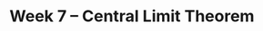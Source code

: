 ---
    title: Week 7 – Central Limit Theorem
    weekNumber: 7
    days:
      - date: 2024-5-13
        events:
          "**LEC 18**{: .label .label-lecture } [The Central Limit Theorem](http://datahub.ucsd.edu/user-redirect/git-sync?repo=https://github.com/dsc-courses/dsc10-2024-sp&subPath=lectures/lec18/lec18.ipynb) [✏️](resources/lectures/lec18/lec18.html)":
            "[CIT 14.4-14.5](https://inferentialthinking.com/chapters/14/4/Central_Limit_Theorem.html)" 
          "<small><i><span style='display: inline-block; padding-left: 80px'><b>Keywords:</b> distribution of the sample mean, square root law, CLT-based CIs </span></i></small>":
      - date: 2024-5-14
        events:
          "**HW 4**{: .label .label-hw } **[Simulation, Sampling, and Bootstrapping](http://datahub.ucsd.edu/user-redirect/git-sync?repo=https://github.com/dsc-courses/dsc10-2024-sp&subPath=homeworks/hw04/hw04.ipynb)**":
      - date: 2024-5-15
        events:
          "**LEC 19**{: .label .label-lecture } [Choosing Sample Sizes, Statistical Models](http://datahub.ucsd.edu/user-redirect/git-sync?repo=https://github.com/dsc-courses/dsc10-2024-sp&subPath=lectures/lec19/lec19.ipynb) [✏️](resources/lectures/lec19/lec19.html)":
            "[CIT 14.6](https://inferentialthinking.com/chapters/14/6/Choosing_a_Sample_Size.html), [11.1](https://inferentialthinking.com/chapters/11/1/Assessing_a_Model.html)" 
          "<small><i><span style='display: inline-block; padding-left: 80px'><b>Keywords:</b> standard deviation of 0s and 1s, np.random.multinomial, Robert Swain jury </span></i></small>":
          "**DISC 7**{: .label .label-disc } **[Standardization and the Normal Distribution](https://practice.dsc10.com/disc07/index.html)**":
      - date: 2024-5-16
        events: 
          "**LAB 5**{: .label .label-lab } **[Variability and the Normal Distribution](http://datahub.ucsd.edu/user-redirect/git-sync?repo=https://github.com/dsc-courses/dsc10-2024-sp&subPath=labs/lab05/lab05.ipynb)**":
      - date: 2024-5-17
        events:
          "**LEC 20**{: .label .label-lecture } [Hypothesis Testing](http://datahub.ucsd.edu/user-redirect/git-sync?repo=https://github.com/dsc-courses/dsc10-2024-sp&subPath=lectures/lec20/lec20.ipynb) [✏️](resources/lectures/lec20/lec20.html)":
            "[CIT 11.3](https://inferentialthinking.com/chapters/11/3/Decisions_and_Uncertainty.html)" 
          "<small><i><span style='display: inline-block; padding-left: 80px'><b>Keywords:</b> null and alternative hypotheses, test statistic, fair or unfair coin </span></i></small>":
          "**QUIZ 3**{: .label .label-quiz } Quiz 3 covers Lectures 13, 15, 16":
---